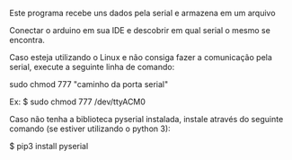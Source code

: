 Este programa recebe uns dados pela serial e armazena em um arquivo

Conectar o arduino em sua IDE e descobrir em qual serial o mesmo se encontra.

Caso esteja utilizando o Linux e não consiga fazer a comunicação pela serial, execute a seguinte linha de comando:

sudo chmod 777 "caminho da porta serial"

Ex:
$ sudo chmod 777 /dev/ttyACM0


Caso não tenha a biblioteca pyserial instalada, instale através do seguinte comando (se estiver utilizando o python 3):

$ pip3 install pyserial
